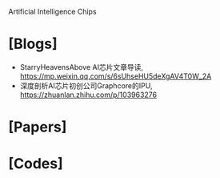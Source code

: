 Artificial Intelligence Chips

# [Blogs]
+ StarryHeavensAbove AI芯片文章导读, https://mp.weixin.qq.com/s/6sUhseHU5deXgAV4T0W_2A
+ 深度剖析AI芯片初创公司Graphcore的IPU, https://zhuanlan.zhihu.com/p/103963276

# [Papers]

# [Codes]

